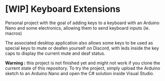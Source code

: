 # [WIP] Keyboard Extensions

Personal project with the goal of adding keys to a keyboard with an Arduino Nano and some electronics, allowing them to send keyboard inputs (ie. macros)

The associated desktop application also allows some keys to be used as special keys to mute or deafen yourself on Discord, with leds inside the key caps to display the current mute and deaf status.

**Warning :** this project is not finished yet and might not work if you clone the current state of this repository. To try the project, simply upload the Arduino sketch to an Arduino Nano and open the C# solution inside Visual Studio.
